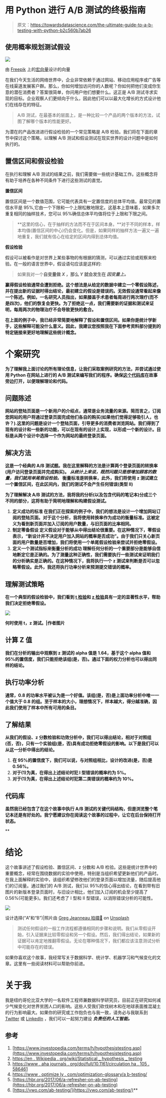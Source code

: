 # 用 Python 进行 A/B 测试的终极指南

> 原文：<https://towardsdatascience.com/the-ultimate-guide-to-a-b-testing-with-python-b2c560b7ab26>

## 使用概率规划测试假设

![](img/3f95b3d43a6bfe036a746e39d034f5de.png)

由 [Freepik](http://www.freepik.com) 上的[宏向量](https://www.freepik.com/macrovector)设计的向量

在我们今天生活的网络世界中，企业非常依赖于通过网站、移动应用程序或广告等在线渠道发展客户群。那么，你如何增加访问你的人数呢？你如何把他们变成你生意的潜在消费者？答案很简单，你问用户他们想要什么。这正是 A/B 测试寻求实现的目标。企业观察人们更倾向于什么，因此他们可以以最大化增长的方式设计他们在线存在的特征。

> A/B 测试，在最基本的层面上，是一种比较一个产品的两个版本的方法，试图了解哪个版本的性能更好。

为潜在的产品改进进行假设检验的一个常见策略是 A/B 检验。我们将在下面的章节中探讨这个策略，以理解 A/B 测试和假设测试在现实世界的设计问题中是如何执行的。

## 置信区间和假设检验

在执行和理解 A/B 测试的结果之前，我们需要做一些统计基础工作。这些概念将有助于培养在各种不同条件下进行这些测试的直觉。

**置信区间**

置信区间是一个数值范围，它可能代表具有一定置信度的总体平均值。最常见的置信水平是 95%,它由一个下限和一个上限松散地限定。这基本上意味着，如果多次重复相同的抽样技术，您可以 95%确信总体平均值将位于上限和下限之间。

> **这里的信心，在于抽样的方法而不在于区间本身。**对于不同的样本，样本均值(置信区间的中心)仍会变化。但是，如果同样的抽样方法一遍又一遍地重复，我们就有信心在给定的区间内得到总体均值。

**假设检验**

假设可以被看作是对世界上某些事物的有根据的猜测，可以通过实验或观察来检验。在一般的语言世界中，假设语句应该是这样的:

> 如果我对一个**自变量做 *X* ，那么 ***Y*** 就会发生在 ***因变量上。*****

**赢得假设检验通常会遭到拒绝。这个想法是从给定的数据中建立一个零假设陈述，并在提出新的证据时得出结论，最初建立的假设是错误的。无效假设通常看起来像一个陈述。例如，一名研究人员指出，如果膝盖手术患者每周进行两次理疗(而不是四次)，他们的恢复会更快。为了拒绝这一点，我们需要新的证据和测试来证明，每周两次的物理治疗不会导致更快的愈合。**

**在上面的例子中，我已经非常简要地解释了假设和置信区间。如果你是统计学新手，这些解释可能没什么意义。因此，我建议您按照我在下面参考资料部分提到的特定链接来更好地理解这些统计概念。**

# **个案研究**

**为了理解我上面讨论的所有理论信息，让我们采取案例研究的方法，并尝试通过使用 Python 在网站上进行的 A/B 测试来编写我们的程序。确保[这个代码库](https://github.com/rjrahul24/statistics_with_python/blob/main/A:B%20Testing/Hypothesis%20(AB)%20Testing.ipynb)在故事旁边打开，以便理解理论和代码。**

## **问题陈述**

**网站的登陆页面是一个新用户的介绍点，通常是业务流量的来源。简而言之，订阅您网站的用户将通过登录页面完成他们各自的购买(如果他们觉得足够吸引人，也许？).这里的问题是设计一个登陆页面，引导更多的消费者浏览网站。我们得到了现有的设计和一些新的功能，可以在现有的设计上实现，以形成一个新的设计。目标是从两个设计中选择一个作为网站的最终登录页面。**

## **解决方法**

**这是一个经典的 A/B 测试题。我在这里解释的方法是计算两个登录页面的转换率(用户访问登录页面并完成购买)。 ***从统计上来说，既然问题只是想增加顾客的数量，我们就用单尾假设检验。*** 衡量标准是转换率，此外，我们将使用 z 测试建立一个置信区间，在此区间内，我们的测试不会产生任何错误(类型 II)**

**为了理解解决 A/B 测试的方法，我将我的分析(以及包含代码的笔记本)分成三个不同的部分，这将有助于简明地理解和构建假设测试。**

1.  ****定义成功的标准** 在我们正在探索的例子中，我们的想法是设计一个增加网站订阅的登陆页面。对于这个分析，我将使用**转换率**作为成功的衡量标准。这被定义为看到新页面并加入订阅的用户数量，与旧页面的比率相同。**
2.  ****制定零备假设** 定义假设对于能够从中得出结论很重要。在这种情况下，零假设表示，“新设计并不决定用户加入网站的概率是否成功”。由于我们只关心新页面的用户数量是否增加，我们将使用一个**单尾**假设检验来尝试并拒绝零假设。**
3.  ****定义一个测试指标来衡量分析的成功** 理解任何分析的一个重要部分是能够自信地断定它是正确的。为了测量这种正确性，我们需要执行一些测试来证明我们的分析确实是正确的。在这种情况下，我将执行一个 **z 测试**来判断是否可以忽略零假设。此外，我还将执行**功率分析**来预测提交错误的概率。**

## **理解测试策略**

**在一个典型的假设检验中，我们看到 [t 检验](https://www.investopedia.com/terms/t/t-test.asp)和 [z 检验](https://www.investopedia.com/terms/z/z-test.asp)具有一定的显著性水平，帮助我们决定拒绝零假设。**

**![](img/739e6f31fa406eedb5e6be124ad1310c.png)**

**何时使用 t，z 测试。|作者图片**

## **计算 Z 值**

**我们在分析的输出中观察到 z 测试的 alpha 值是 1.64，基于这个 alpha 值和 95%的置信度，我们只能拒绝该组(是，否)。通过下面的权力分析也可以得出同样的结论。**

## **执行功率分析**

**通常，0.8 的功率水平被认为是一个好值。该组(是，否)是上面功率分析中唯一一个值大于 0.8 的组。至于样本的大小，理想情况下，样本越大，得分越准确，因此我们使用了样本中所有可用的条目。**

## **了解结果**

**从我们的假设、z 分数检验和功效分析中，我们可以得出结论，相对于对照组(否，否)，只有一个实验组(是，否)具有成功拒绝零假设的影响。以下是我们可以从这一分析中得出的结论。**

1.  **在 95%的置信度下，我们可以说，与对照组相比，设计的改进(是，否)是 0.56%。**
2.  **对于(1)为真，在得出上述结论时犯 I 型错误的概率约为 5%。**
3.  **对于(1)为真，在得出上述结论时犯第二类错误的概率约为 10%。**

## **代码库**

**虽然我已经包含了在这个故事中执行 A/B 测试的关键代码结构，但是浏览整个笔记本还是有好处的。我宁愿建议你在阅读这个故事的过程中，让它在后台保持打开状态。**

**[](https://github.com/rjrahul24/statistics_with_python/tree/main/A:B%20Testing)  

# 结论

这个故事讲述了假设检验、置信区间、z 分数和 A/B 检验。这些是统计世界中的重要概念，经常在围绕数据的实验中使用，特别是当组织希望更新他们的产品时。在我上面解释的实验中，该组织希望修改他们的登录页面以增加流量，随后提高他们的订阅量。通过我们的 A/B 测试，我们以 95%的信心得出结论，在看到带有旧图片的新版本登录页面时，与旧设计相比，他们加入订阅的机会至少提高了 0.56%(可能更多)。我们还考虑了 I 型和 II 型错误，以消除错误分析的可能性。

![](img/372d08b15c03d1d9bde082cf860675ee.png)

设计选择(“A”和“B”)|照片由 [Greg Jeanneau 拍摄🗾](https://unsplash.com/@gregjeanneau?utm_source=medium&utm_medium=referral) on [Unsplash](https://unsplash.com?utm_source=medium&utm_medium=referral)

> 测试任何假设的一般工作流程都遵循相同的步骤和说明。我们从零假设开始，引入证据来比较零假设和另一个假设。然后，我们得出结论，如果新的证据可以肯定地推翻零假设。无论在哪种情况下，我们都应该注意测试分析中可能存在的错误。

如果你喜欢这个故事，我经常写关于数据科学、统计学、机器学习和气候变化的文章。这里有一些阅读材料可以帮助你前进。

[](https://medium.com/geekculture/probability-has-nothing-to-do-with-the-likelihood-of-an-events-occurrence-a9475a365ac0)  [](/algorithmic-thinking-for-data-science-ab8c91416d83)  [](/the-ultimate-guide-to-emotion-recognition-from-facial-expressions-using-python-64e58d4324ff)  

# 关于我

我是纽约哥伦比亚大学的一名软件工程师兼数据科学研究员，目前正在研究如何减少气候变化对世界贫困人口的影响。这些人受我们砍伐树木和在地球表面推混凝土的行为影响最大。如果你的研究或工作抱负也与我一致，请务必与我联系到 [Twitter](https://twitter.com/rjrahul24) 或 [LinkedIn](https://www.linkedin.com/in/rjrahul24/) ，我们可以一起努力建设 ***负责任的人工智能。***

## 参考

1.  [https://www.investopedia.com/terms/h/hypothesistesting.asp](https://www.investopedia.com/terms/h/hypothesistesting.asp)
2.  [https://en . Wikipedia . org/wiki/Statistical _ hypothesis _ testing](https://en.wikipedia.org/wiki/Statistical_hypothesis_testing)
3.  [https://www . aha journals . org/doi/full/10.1161/circulation ha . 105 . 586461](https://www.ahajournals.org/doi/full/10.1161/circulationaha.105.586461)
4.  [https://www . optimize ly . com/optimization-glossary/a b-testing/](https://www.optimizely.com/optimization-glossary/ab-testing/)
5.  [https://hbr.org/2017/06/a-refresher-on-ab-testing](https://hbr.org/2017/06/a-refresher-on-ab-testing)
6.  [https://vwo.com/ab-testing/](https://vwo.com/ab-testing/)**